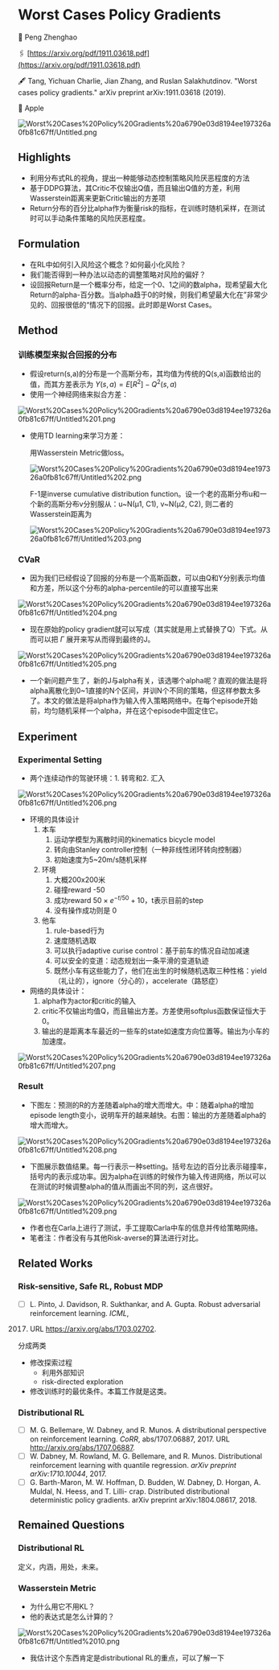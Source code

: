 # Worst Cases Policy Gradients

📔 Peng Zhenghao

🖇️ [https://arxiv.org/pdf/1911.03618.pdf](https://arxiv.org/pdf/1911.03618.pdf)

🖋️ Tang, Yichuan Charlie, Jian Zhang, and Ruslan Salakhutdinov. "Worst cases policy gradients." arXiv preprint arXiv:1911.03618 (2019).

🏫 Apple

![Worst%20Cases%20Policy%20Gradients%20a6790e03d8194ee197326a0fb81c67ff/Untitled.png](Worst%20Cases%20Policy%20Gradients%20a6790e03d8194ee197326a0fb81c67ff/Untitled.png)


## Highlights


- 利用分布式RL的视角，提出一种能够动态控制策略风险厌恶程度的方法
- 基于DDPG算法，其Critic不仅输出Q值，而且输出Q值的方差，利用Wasserstein距离来更新Critic输出的方差项
- Return分布的百分比alpha作为衡量risk的指标，在训练时随机采样，在测试时可以手动条件策略的风险厌恶程度。

## Formulation

- 在RL中如何引入风险这个概念？如何最小化风险？
- 我们能否得到一种办法以动态的调整策略对风险的偏好？
- 设回报Return是一个概率分布，给定一个0、1之间的数alpha，现希望最大化Return的alpha-百分数。当alpha趋于0的时候，则我们希望最大化在”非常少见的、回报很低的“情况下的回报。此时即是Worst Cases。

## Method


### 训练模型来拟合回报的分布

- 假设return(s,a)的分布是一个高斯分布，其均值为传统的Q(s,a)函数给出的值，而其方差表示为 $\Upsilon(s,a) = E[R^2] - Q^2(s,a)$
- 使用一个神经网络来拟合方差：

![Worst%20Cases%20Policy%20Gradients%20a6790e03d8194ee197326a0fb81c67ff/Untitled%201.png](Worst%20Cases%20Policy%20Gradients%20a6790e03d8194ee197326a0fb81c67ff/Untitled%201.png)

- 使用TD learning来学习方差：

    用Wasserstein Metric做loss。

    ![Worst%20Cases%20Policy%20Gradients%20a6790e03d8194ee197326a0fb81c67ff/Untitled%202.png](Worst%20Cases%20Policy%20Gradients%20a6790e03d8194ee197326a0fb81c67ff/Untitled%202.png)

    F-1是inverse cumulative distribution function。设一个老的高斯分布u和一个新的高斯分布v分别服从：u~N(μ1, C1), v~N(μ2, C2), 则二者的Wasserstein距离为

    ![Worst%20Cases%20Policy%20Gradients%20a6790e03d8194ee197326a0fb81c67ff/Untitled%203.png](Worst%20Cases%20Policy%20Gradients%20a6790e03d8194ee197326a0fb81c67ff/Untitled%203.png)

### CVaR

- 因为我们已经假设了回报的分布是一个高斯函数，可以由Q和Υ分别表示均值和方差，所以这个分布的alpha-percentile的可以直接写出来

![Worst%20Cases%20Policy%20Gradients%20a6790e03d8194ee197326a0fb81c67ff/Untitled%204.png](Worst%20Cases%20Policy%20Gradients%20a6790e03d8194ee197326a0fb81c67ff/Untitled%204.png)

- 现在原始的policy gradient就可以写成（其实就是用上式替换了Q）下式。从而可以把 $\Gamma$ 展开来写从而得到最终的J。

![Worst%20Cases%20Policy%20Gradients%20a6790e03d8194ee197326a0fb81c67ff/Untitled%205.png](Worst%20Cases%20Policy%20Gradients%20a6790e03d8194ee197326a0fb81c67ff/Untitled%205.png)

- 一个新问题产生了，新的J与alpha有关，该选哪个alpha呢？直观的做法是将alpha离散化到0~1直接的N个区间，并训N个不同的策略，但这样参数太多了。本文的做法是将alpha作为输入传入策略网络中。在每个episode开始前，均匀随机采样一个alpha，并在这个episode中固定住它。

## Experiment


### Experimental Setting

- 两个连续动作的驾驶环境：1. 转弯和2. 汇入

![Worst%20Cases%20Policy%20Gradients%20a6790e03d8194ee197326a0fb81c67ff/Untitled%206.png](Worst%20Cases%20Policy%20Gradients%20a6790e03d8194ee197326a0fb81c67ff/Untitled%206.png)

- 环境的具体设计
    1. 本车
        1. 运动学模型为离散时间的kinematics bicycle model
        2. 转向由Stanley controller控制（一种非线性闭环转向控制器）
        3. 初始速度为5~20m/s随机采样
    2. 环境
        1. 大概200x200米
        2. 碰撞reward -50
        3. 成功reward $50\times e^{-t/50} + 10$，t表示目前的step
        4. 没有操作成功则是 0
    3. 他车
        1. rule-based行为
        2. 速度随机选取
        3. 可以执行adaptive curise control：基于前车的情况自动加减速
        4. 可以安全的变道：动态规划出一条平滑的变道轨迹
        5. 既然小车有这些能力了，他们在出生的时候随机选取三种性格：yield（礼让的），ignore（分心的），accelerate（路怒症）
- 网络的具体设计：
    1. alpha作为actor和critic的输入
    2. critic不仅输出均值Q，而且输出方差。方差使用softplus函数保证恒大于0。
    3. 输出的是距离本车最近的一些车的state如速度方向位置等。输出为小车的加速度。

![Worst%20Cases%20Policy%20Gradients%20a6790e03d8194ee197326a0fb81c67ff/Untitled%207.png](Worst%20Cases%20Policy%20Gradients%20a6790e03d8194ee197326a0fb81c67ff/Untitled%207.png)

### Result

- 下图左：预测的R的方差随着alpha的增大而增大。中：随着alpha的增加episode length变小，说明车开的越来越快。右图：输出的方差随着alpha的增大而增大。

![Worst%20Cases%20Policy%20Gradients%20a6790e03d8194ee197326a0fb81c67ff/Untitled%208.png](Worst%20Cases%20Policy%20Gradients%20a6790e03d8194ee197326a0fb81c67ff/Untitled%208.png)

- 下图展示数值结果。每一行表示一种setting。括号左边的百分比表示碰撞率，括号内的表示成功率。因为alpha在训练的时候作为输入传进网络，所以可以在测试的时候调整alpha的值从而画出不同的列，这点很好。

![Worst%20Cases%20Policy%20Gradients%20a6790e03d8194ee197326a0fb81c67ff/Untitled%209.png](Worst%20Cases%20Policy%20Gradients%20a6790e03d8194ee197326a0fb81c67ff/Untitled%209.png)

- 作者也在Carla上进行了测试，手工提取Carla中车的信息并传给策略网络。
- 笔者注：作者没有与其他Risk-averse的算法进行对比。

## Related Works

### Risk-sensitive, Safe RL, Robust MDP

- [ ]  L. Pinto, J. Davidson, R. Sukthankar, and A. Gupta. Robust adversarial reinforcement learning. *ICML*,
2017. URL https://arxiv.org/abs/1703.02702.

分成两类

- 修改探索过程
    - 利用外部知识
    - risk-directed exploration
- 修改训练时的最优条件。本篇工作就是这类。

### Distributional RL

- [ ]  M. G. Bellemare, W. Dabney, and R. Munos. A distributional perspective on reinforcement learning.
*CoRR*, abs/1707.06887, 2017. URL http://arxiv.org/abs/1707.06887.
- [ ]  W. Dabney, M. Rowland, M. G. Bellemare, and R. Munos. Distributional reinforcement learning with
quantile regression. *arXiv preprint arXiv:1710.10044*, 2017.
- [ ]  G. Barth-Maron, M. W. Hoffman, D. Budden, W. Dabney, D. Horgan, A. Muldal, N. Heess, and T. Lilli- crap. Distributed distributional deterministic policy gradients. arXiv preprint arXiv:1804.08617, 2018.

## Remained Questions


### Distributional RL

定义，内涵，用处，未来。

### Wasserstein Metric

- 为什么用它不用KL？
- 他的表达式是怎么计算的？

![Worst%20Cases%20Policy%20Gradients%20a6790e03d8194ee197326a0fb81c67ff/Untitled%2010.png](Worst%20Cases%20Policy%20Gradients%20a6790e03d8194ee197326a0fb81c67ff/Untitled%2010.png)

- 我估计这个东西肯定是distributional RL的重点，可以了解一下